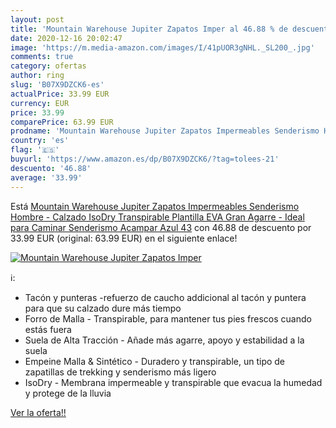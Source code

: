 ```yaml
---
layout: post
title: 'Mountain Warehouse Jupiter Zapatos Imper al 46.88 % de descuento'
date: 2020-12-16 20:02:47
image: 'https://m.media-amazon.com/images/I/41pUOR3gNHL._SL200_.jpg'
comments: true
category: ofertas
author: ring
slug: 'B07X9DZCK6-es'
actualPrice: 33.99 EUR
currency: EUR
price: 33.99
comparePrice: 63.99 EUR
prodname: 'Mountain Warehouse Jupiter Zapatos Impermeables Senderismo Hombre - Calzado IsoDry  Transpirable  Plantilla EVA  Gran Agarre - Ideal para Caminar  Senderismo  Acampar Azul 43'
country: 'es'
flag: '🇪🇸'
buyurl: 'https://www.amazon.es/dp/B07X9DZCK6/?tag=tolees-21'
descuento: '46.88'
average: '33.99'
---
```


Está [Mountain Warehouse Jupiter Zapatos Impermeables Senderismo Hombre - Calzado IsoDry  Transpirable  Plantilla EVA  Gran Agarre - Ideal para Caminar  Senderismo  Acampar Azul 43](https://www.amazon.es/dp/B07X9DZCK6/?tag=tolees-21) con 46.88 de descuento por 33.99 EUR (original: 63.99 EUR) en el siguiente enlace!

[![Mountain Warehouse Jupiter Zapatos Imper](https://m.media-amazon.com/images/I/41pUOR3gNHL._SL200_.jpg)](https://www.amazon.es/dp/B07X9DZCK6/?tag=tolees-21)

ℹ️:

- Tacón y punteras -refuerzo de caucho addicional al tacón y puntera para que su calzado dure más tiempo
- Forro de Malla - Transpirable, para mantener tus pies frescos cuando estás fuera
- Suela de Alta Tracción - Añade más agarre, apoyo y estabilidad a la suela
- Empeine Malla & Sintético - Duradero y transpirable, un tipo de zapatillas de trekking y senderismo más ligero
- IsoDry - Membrana impermeable y transpirable que evacua la humedad y protege de la lluvia

[Ver la oferta!!](https://www.amazon.es/dp/B07X9DZCK6/?tag=tolees-21)
